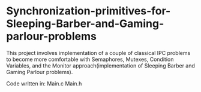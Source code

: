 # Synchronization-primitives-for-Sleeping-Barber-and-Gaming-parlour-problems

This project involves implementation of a couple of classical IPC problems to become more comfortable with Semaphores, Mutexes, Condition Variables, and the Monitor approach(implementation of Sleeping Barber and Gaming Parlour problems).

Code written in:
Main.c
Main.h
